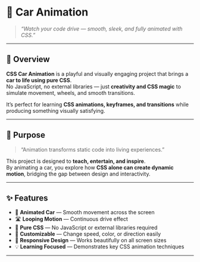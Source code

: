 # 🚗 Car Animation

> _“Watch your code drive — smooth, sleek, and fully animated with CSS.”_

---

## 🌟 Overview

**CSS Car Animation** is a playful and visually engaging project that brings a **car to life using pure CSS**.  
No JavaScript, no external libraries — just **creativity and CSS magic** to simulate movement, wheels, and smooth transitions.  

It’s perfect for learning **CSS animations, keyframes, and transitions** while producing something visually satisfying.

---

## 🎯 Purpose

> “Animation transforms static code into living experiences.”

This project is designed to **teach, entertain, and inspire**.  
By animating a car, you explore how **CSS alone can create dynamic motion**, bridging the gap between design and interactivity.

---

## ✨ Features

- 🚗 **Animated Car** — Smooth movement across the screen  
- 🛣️ **Looping Motion** — Continuous drive effect  
- 🎨 **Pure CSS** — No JavaScript or external libraries required  
- 🧩 **Customizable** — Change speed, color, or direction easily  
- 📱 **Responsive Design** — Works beautifully on all screen sizes  
- 💡 **Learning Focused** — Demonstrates key CSS animation techniques  

---


